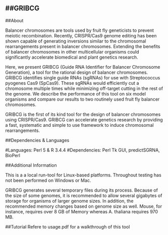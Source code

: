 ##GRIBCG
------------------------

##About

Balancer chromosomes are tools used by fruit fly geneticists to prevent meiotic recombination. Recently, CRISPR/Cas9 genome editing has been shown capable of generating inversions similar to the chromosomal rearrangements present in balancer chromosomes. Extending the benefits of balancer chromosomes in other multicellular organisms could significantly accelerate biomedical and plant genetics research. 

Here, we present GRIBCG (Guide RNA Identifier for Balancer Chromosome Generation), a tool for the rational design of balancer chromosomes. GRIBCG identifies single guide RNAs (sgRNAs) for use with Streptococcus pyogenes Cas9 (SpCas9). These sgRNAs would efficiently cut a chromosome multiple times while minimizing off-target cutting in the rest of the genome. We describe the performance of this tool on six model organisms and compare our results to two routinely used fruit fly balancer chromosomes. 

GRIBCG is the first of its kind tool for the design of balancer chromosomes using CRISPR/Cas9. GRIBCG can accelerate genetics research by providing a fast, systematic and simple to use framework to induce chromosomal rearrangements.

##Dependencies & Languages

#Languages: Perl 5 & R 3.4.4
#Dependencies: Perl Tk GUI, predictSGRNA, BioPerl

##Additional Information

This is a a local run-tool for Linux-based platforms. Throughout testing has not been performed on Windows or Mac. 

GRIBCG generates several temporary files during its process. Because of the size of some genomes, it is recommended to allow several gigabytes of storage for organisms of larger genome sizes. In addition, the recommended memory changes based on genome size as well. Mouse, for instance, requires over 8 GB of Memory whereas A. thaliana requires 970 MB. 

##Tutorial
Refere to usage.pdf for a walkthrough of this tool

